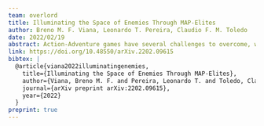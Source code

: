 ```yaml
---
team: overlord
title: Illuminating the Space of Enemies Through MAP-Elites
author: Breno M. F. Viana, Leonardo T. Pereira, Claudio F. M. Toledo
date: 2022/02/19
abstract: Action-Adventure games have several challenges to overcome, where the most common are enemies. The enemies' goal is to hinder the players' progression by taking life points, and the way they hinder this progress is distinct for different kinds of enemies. In this context, this paper introduces an extended version of an evolutionary approach for procedurally generating enemies that target the enemy's difficulty as the goal. Our approach advances the enemy generation research by incorporating a MAP-Elites population to generate diverse enemies without losing quality. The computational experiment showed the method converged most enemies in the MAP-Elites in less than a second for most cases. Besides, we experimented with players who played an Action-Adventure game prototype with enemies we generated. This experiment showed that the players enjoyed most levels they played, and we successfully created enemies perceived as easy, medium, or hard to face.
link: https://doi.org/10.48550/arXiv.2202.09615
bibtex: |
  @article{viana2022illuminatingenemies,
    title={Illuminating the Space of Enemies Through MAP-Elites},
    author={Viana, Breno M. F. and Pereira, Leonardo T. and Toledo, Claudio F. M.},
    journal={arXiv preprint arXiv:2202.09615},
    year={2022}
  }
preprint: true
---
```

